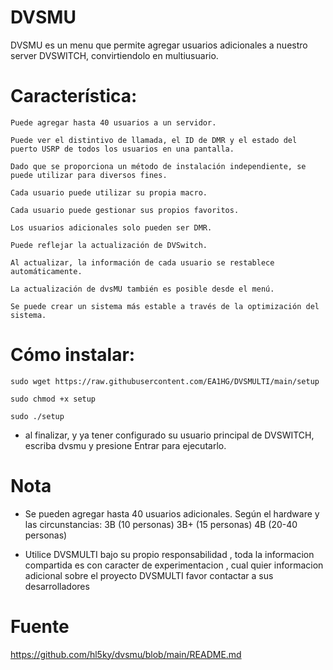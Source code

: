 # DVSMU 

DVSMU es un menu que permite agregar usuarios adicionales a nuestro server DVSWITCH, convirtiendolo en multiusuario.



# Característica:

    Puede agregar hasta 40 usuarios a un servidor.
    
    Puede ver el distintivo de llamada, el ID de DMR y el estado del puerto USRP de todos los usuarios en una pantalla.
    
    Dado que se proporciona un método de instalación independiente, se puede utilizar para diversos fines.
    
    Cada usuario puede utilizar su propia macro.
    
    Cada usuario puede gestionar sus propios favoritos.
    
    Los usuarios adicionales solo pueden ser DMR.
    
    Puede reflejar la actualización de DVSwitch.
    
    Al actualizar, la información de cada usuario se restablece automáticamente.
    
    La actualización de dvsMU también es posible desde el menú.
    
    Se puede crear un sistema más estable a través de la optimización del sistema.
    
#

# Cómo instalar:

    sudo wget https://raw.githubusercontent.com/EA1HG/DVSMULTI/main/setup
    
    sudo chmod +x setup
    
    sudo ./setup
    
* al finalizar, y ya tener configurado su usuario principal de DVSWITCH, escriba dvsmu y presione Entrar para ejecutarlo. 

# Nota 

* Se pueden agregar hasta 40 usuarios adicionales. Según el hardware y las circunstancias: 3B (10 personas) 3B+ (15 personas) 4B (20-40 personas) 

* Utilice DVSMULTI bajo su propio responsabilidad , toda la informacion compartida es con caracter de experimentacion , cual quier informacion adicional sobre el proyecto DVSMULTI favor contactar a sus desarrolladores 

# Fuente

https://github.com/hl5ky/dvsmu/blob/main/README.md
